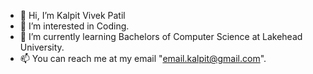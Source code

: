 - 👋 Hi, I’m Kalpit Vivek Patil
- 👀 I’m interested in Coding.
- 🌱 I’m currently learning Bachelors of Computer Science at Lakehead University.
- 📫 You can reach me at my email "email.kalpit@gmail.com".

<!---
imkv11/imkv11 is a ✨ special ✨ repository because its `README.md` (this file) appears on your GitHub profile.
You can click the Preview link to take a look at your changes.
--->
